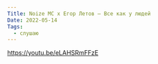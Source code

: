 ```yaml
---
Title: Noize MC x Егор Летов — Все как у людей
Date: 2022-05-14
Tags:
  - слушаю
---
```


https://youtu.be/eLAHSRmFFzE
